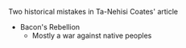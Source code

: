 Two historical mistakes in Ta-Nehisi Coates' article

- Bacon's Rebellion
    - Mostly a war against native peoples
